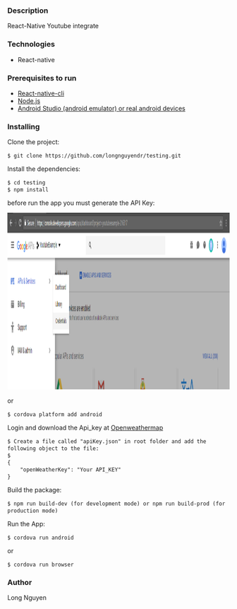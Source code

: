 ### Description
React-Native Youtube integrate 
### Technologies
* React-native

### Prerequisites to run
* [React-native-cli](https://facebook.github.io/react-native/docs/getting-started)
* [Node.js](https://nodejs.org/en/download/)
* [Android Studio (android emulator) or real android devices](https://developer.android.com/studio)

### Installing
Clone the project:
```
$ git clone https://github.com/longnguyendr/testing.git
```
Install the dependencies:
```
$ cd testing
$ npm install
```
before run the app you must generate the API Key:

<p align="center">
<img width="600px" height="400px" src ="./src/assets/image/youtube1.png" /></p>

or
```
$ cordova platform add android 
```
Login and download the Api_key at [Openweathermap](https://openweathermap.org/)
```
$ Create a file called "apiKey.json" in root folder and add the following object to the file:
$
{
    "openWeatherKey": "Your API_KEY"
}
```
Build the package:
```
$ npm run build-dev (for development mode) or npm run build-prod (for production mode)
```
Run the App:
```
$ cordova run android 
```
or
```
$ cordova run browser
```
### Author
Long Nguyen